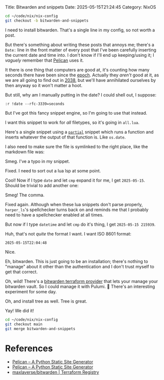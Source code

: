 Title: Bitwarden and snippets
Date: 2025-05-15T21:24:45
Category: NixOS

```bash
cd ~/code/nix/nix-config
git checkout -b bitwarden-and-snippets
```

I need to install bitwarden. That's a single line in my config, so not worth a post.

But there's something about writing these posts that annoys me; there's a `Date:` line in the front matter of every post that I've been carefully inserting the current date and time into. I don't know if I'll end up keeping/using it; I _vaguely_ remember that [Pelican](https://getpelican.com/) uses it.

It there is one thing that computers are good at, it's counting how many seconds there have been since the [epoch](<https://en.wikipedia.org/wiki/Epoch_(computing)>). Actually they _aren't_ good at it, as we are all going to find out in [2038](https://en.wikipedia.org/wiki/Year_2038_problem), but we'll have annihilated ourselves by then anyway so it won't matter a hoot.

But still, why am I manually putting in the date? I could shell out, I suppose:

```
:r !date --rfc-3339=seconds
```

But I've got this fancy snippet engine, so I'm going to use that instead.

I want this snippet to work for _all_ filetypes, so it's going in `all.lua`.

Here's a single snippet using a [`partial`](https://github.com/L3MON4D3/LuaSnip/blob/c1851d5c519611dfc451b6582961b2602e0af89b/DOC.md#partial) snippet which runs a function and inserts whatever the output of that function is. Like `os.date`.

<!-- TODO Link to commit 0b3b801 -->

I also need to make sure the file is symlinked to the right place, like the markdown file was:

<!-- TODO Link to commit a4c91cc -->

Smeg. I've a typo in my snippet.

<!-- TODO Link to commit 8a44651 -->

Fixed. I need to sort out a lua lsp at some point.

Cool! Now if I type `date` and let `cmp` expand it for me, I get `2025-05-15`. Should be trivial to add another one:

<!-- TODO Link to commit 44c7b1c -->

Smeg! The comma.

<!-- TODO Link to commit 8f9d3b1 -->

Fixed again. Although when these lua snippets don't parse properly, `harper_ls`'s spellchecker turns back on and reminds me that I probably need to have a spellchecker enabled at all times.

But now if I type `datetime` and let `cmp` do it's thing, I get `2025-05-15 215939`.

<!-- TODO Insert image 43-datetime_snippet.png -->

Huh, that's not _quite_ the format I want. I want ISO 8601 format:

<!-- TODO Link to commit 6225f02 -->

<!-- TODO Insert image 43-datetime_snippet_iso_8601.png -->

`2025-05-15T22:04:48`

Nice.

Eh, bitwarden. This is just going to be an installation; there's nothing to "manage" about it other than the authentication and I don't trust myself to get that correct.

<!-- TODO Link to commit 6d35de5 -->

Oh, wild! There's a [bitwarden terraform provider](https://registry.terraform.io/providers/maxlaverse/bitwarden/latest) that lets your manage your bitwarden vault. So I could manage it with Pulumi. 🤔 There's an interesting experiment for some day.

Oh, and install tree as well. Tree is great.

<!-- TODO Link to commit 07ac829 -->

Yay! We did it!

```bash
cd ~/code/nix/nix-config
git checkout main
git merge bitwarden-and-snippets
```

# References

- [Pelican – A Python Static Site Generator](https://getpelican.com/)
- [Pelican – A Python Static Site Generator](https://getpelican.com/)
- [maxlaverse/bitwarden | Terraform Registry](https://registry.terraform.io/providers/maxlaverse/bitwarden/latest)
